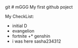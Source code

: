git # mGGG
My first github poject

My CheckList:
   *  initial D
   *  evangelion
   * fortnite
   +* genshin
   * i was here sasha234312
    